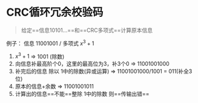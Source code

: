# CRC循环冗余校验码
> 给定==信息10101...==和==CRC多项式==计算原本信息

例子：
信息 11001001 / 多项式 $x^3+1$
1. $x^3+1$ => 1001 (除数)
2. 向信息补最高阶个0，这里的最高位为3，补3个0 => 11001001000
3. 补完后的信息 除以 1中的除数(异或运算) => 11001001000/1001 = 011(补全3位)
4. 原本的信息+余数 => 11001001011
5. 计算出的信息==不能==整除 1中的除数 则==传输出错==